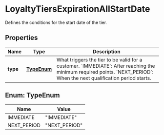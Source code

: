 

# LoyaltyTiersExpirationAllStartDate

Defines the conditions for the start date of the tier.

## Properties

| Name | Type | Description |
|------------ | ------------- | ------------- |
|**type** | [**TypeEnum**](#TypeEnum) | What triggers the tier to be valid for a customer.     &#x60;IMMEDIATE&#x60;: After reaching the minimum required points.  &#x60;NEXT_PERIOD&#x60;: When the next qualification period starts. |



## Enum: TypeEnum

| Name | Value |
|---- | -----|
| IMMEDIATE | &quot;IMMEDIATE&quot; |
| NEXT_PERIOD | &quot;NEXT_PERIOD&quot; |



